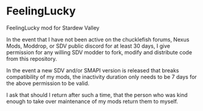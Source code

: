 # FeelingLucky

FeelingLucky mod for Stardew Valley

In the event that I have not been active on the chucklefish forums, Nexus Mods, Moddrop, or SDV public discord for at least 30 days, I give permission for any willing SDV modder to fork, modify and distribute code from this repository.

In the event a new SDV and/or SMAPI version is released that breaks compatibility of my mods, the inactivity duration only needs to be 7 days for the above permission to be valid.

I ask that should I return after such a time, that the person who was kind enough to take over maintenance of my mods return them to myself.
